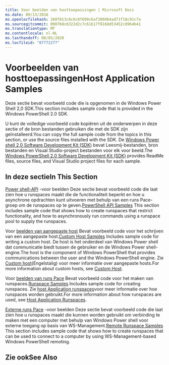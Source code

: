 ```yaml
---
title: Voor beelden van hosttoepassingen | Microsoft Docs
ms.date: 09/13/2016
ms.openlocfilehash: 260f813c8c8c8f699c6af209d64ad71f18c91c7a
ms.sourcegitcommit: 0907b8c6322d2c7c61b17f8168d53452c8964b41
ms.translationtype: MT
ms.contentlocale: nl-NL
ms.lasthandoff: 08/05/2020
ms.locfileid: "87772277"
---
```

# <a name="host-application-samples"></a><span data-ttu-id="7a116-102">Voorbeelden van hosttoepassingen</span><span class="sxs-lookup"><span data-stu-id="7a116-102">Host Application Samples</span></span>

<span data-ttu-id="7a116-103">Deze sectie bevat voorbeeld code die is opgenomen in de Windows Power Shell 2,0 SDK.</span><span class="sxs-lookup"><span data-stu-id="7a116-103">This section includes sample code that is provided in the Windows PowerShell 2.0 SDK.</span></span>

 <span data-ttu-id="7a116-104">U kunt de volledige voorbeeld code kopiëren uit de onderwerpen in deze sectie of de bron bestanden gebruiken die met de SDK zijn geïnstalleerd.</span><span class="sxs-lookup"><span data-stu-id="7a116-104">You can copy the full sample code from the topics in this section, or use the source files installed with the SDK.</span></span> <span data-ttu-id="7a116-105">De [Windows Power shell 2,0 Software Development Kit (SDK)](https://www.microsoft.com/download/details.aspx?id=2560) bevat Leesmij-bestanden, bron bestanden en Visual Studio-project bestanden voor elk voor beeld.</span><span class="sxs-lookup"><span data-stu-id="7a116-105">The [Windows PowerShell 2.0 Software Development Kit (SDK)](https://www.microsoft.com/download/details.aspx?id=2560) provides ReadMe files, source files, and Visual Studio project files for each sample.</span></span>

## <a name="in-this-section"></a><span data-ttu-id="7a116-106">In deze sectie</span><span class="sxs-lookup"><span data-stu-id="7a116-106">In This Section</span></span>

 <span data-ttu-id="7a116-107">[Power shell-API](./windows-powershell-api-samples.md) -voor beelden Deze sectie bevat voorbeeld code die laat zien hoe u runspaces maakt die de functionaliteit beperkt en hoe u asynchrone opdrachten kunt uitvoeren met behulp van een runs Pace-groep om de runspaces op te geven.</span><span class="sxs-lookup"><span data-stu-id="7a116-107">[PowerShell API Samples](./windows-powershell-api-samples.md) This section includes sample code that shows how to create runspaces that restrict functionality, and how to asynchronously run commands using a runspace pool to supply the runspaces.</span></span>

 <span data-ttu-id="7a116-108">Voor [beelden van aangepaste host](./custom-host-samples.md) Bevat voorbeeld code voor het schrijven van een aangepaste host.</span><span class="sxs-lookup"><span data-stu-id="7a116-108">[Custom Host Samples](./custom-host-samples.md) Includes sample code for writing a custom host.</span></span> <span data-ttu-id="7a116-109">De host is het onderdeel van Windows Power shell dat communicatie biedt tussen de gebruiker en de Windows Power shell-engine.</span><span class="sxs-lookup"><span data-stu-id="7a116-109">The host is the component of Windows PowerShell that provides communications between the user and the Windows PowerShell engine.</span></span> <span data-ttu-id="7a116-110">Zie [Custom host](./writing-a-windows-powershell-host-application.md)(Engelstalig) voor meer informatie over aangepaste hosts.</span><span class="sxs-lookup"><span data-stu-id="7a116-110">For more information about custom hosts, see [Custom Host](./writing-a-windows-powershell-host-application.md).</span></span>

 <span data-ttu-id="7a116-111">Voor [beelden van runs Pace](./runspace-samples.md) Bevat voorbeeld code voor het maken van runspaces.</span><span class="sxs-lookup"><span data-stu-id="7a116-111">[Runspace Samples](./runspace-samples.md) Includes sample code for creating runspaces.</span></span> <span data-ttu-id="7a116-112">Zie [host Application runspaces](creating-runspaces.md)voor meer informatie over hoe runspaces worden gebruikt.</span><span class="sxs-lookup"><span data-stu-id="7a116-112">For more information about how runspaces are used, see [Host Application Runspaces](creating-runspaces.md).</span></span>

 <span data-ttu-id="7a116-113">[Externe runs Pace](./remote-runspace-samples.md) -voor beelden Deze sectie bevat voorbeeld code die laat zien hoe u runspaces maakt die kunnen worden gebruikt om verbinding te maken met een computer met behulp van Windows Power shell voor externe toegang op basis van WS-Management.</span><span class="sxs-lookup"><span data-stu-id="7a116-113">[Remote Runspace Samples](./remote-runspace-samples.md) This section includes sample code that shows how to create runspaces that can be used to connect to a computer by using WS-Management-based Windows PowerShell remoting.</span></span>

## <a name="see-also"></a><span data-ttu-id="7a116-114">Zie ook</span><span class="sxs-lookup"><span data-stu-id="7a116-114">See Also</span></span>
